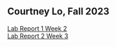 ## Courtney Lo, Fall 2023
[Lab Report 1 Week 2](https://courtney-lo.github.io/cse15l-lab-reports/lab-report-1.html)<br>
[Lab Report 2 Week 3](https://courtney-lo.github.io/cse15l-lab-reports/lab-report-2.html)<br>

